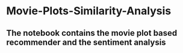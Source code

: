 # Movie-Plots-Similarity-Analysis

## The notebook contains the movie plot based recommender and the sentiment analysis

